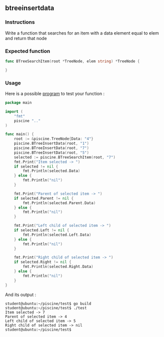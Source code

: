 ## btreeinsertdata

### Instructions

Write a function that searches for an item with a data element equal to elem and return that node

### Expected function

```go
func BTreeSearchItem(root *TreeNode, elem string) *TreeNode {

}
```

### Usage

Here is a possible [program](TODO-LINK) to test your function :

```go
package main

import (
	"fmt"
	piscine ".."
)

func main() {
	root := &piscine.TreeNode{Data: "4"}
	piscine.BTreeInsertData(root, "1")
	piscine.BTreeInsertData(root, "7")
	piscine.BTreeInsertData(root, "5")
	selected := piscine.BTreeSearchItem(root, "7")
	fmt.Print("Item selected -> ")
	if selected != nil {
		fmt.Println(selected.Data)
	} else {
		fmt.Println("nil")
	}

	fmt.Print("Parent of selected item -> ")
	if selected.Parent != nil {
		fmt.Println(selected.Parent.Data)
	} else {
		fmt.Println("nil")
	}

	fmt.Print("Left child of selected item -> ")
	if selected.Left != nil {
		fmt.Println(selected.Left.Data)
	} else {
		fmt.Println("nil")
	}

	fmt.Print("Right child of selected item -> ")
	if selected.Right != nil {
		fmt.Println(selected.Right.Data)
	} else {
		fmt.Println("nil")
	}
}
```

And its output :

```console
student@ubuntu:~/piscine/test$ go build
student@ubuntu:~/piscine/test$ ./test
Item selected -> 7
Parent of selected item -> 4
Left child of selected item -> 5
Right child of selected item -> nil
student@ubuntu:~/piscine/test$
```
